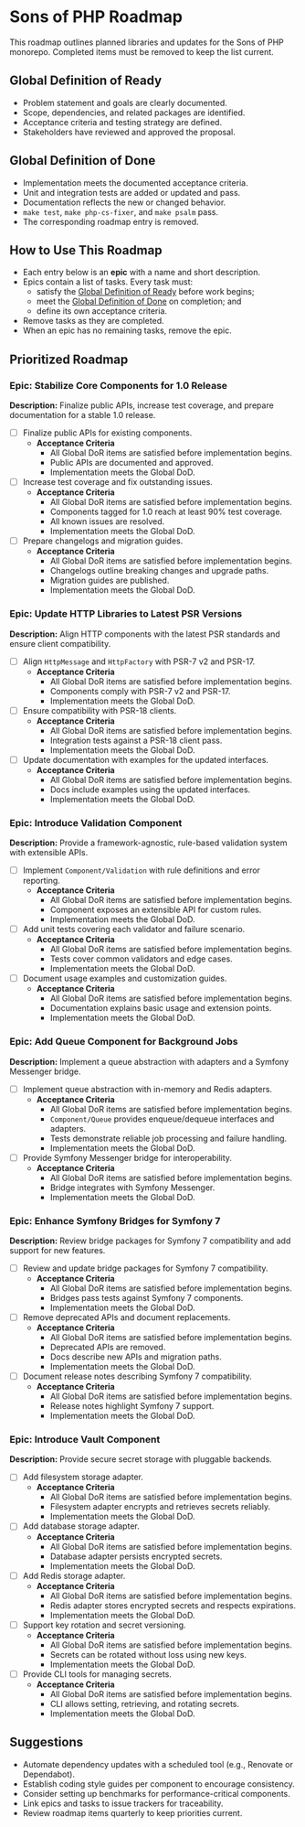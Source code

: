 # Sons of PHP Roadmap

This roadmap outlines planned libraries and updates for the Sons of PHP monorepo. Completed items must be removed to keep the list current.

## Global Definition of Ready
- Problem statement and goals are clearly documented.
- Scope, dependencies, and related packages are identified.
- Acceptance criteria and testing strategy are defined.
- Stakeholders have reviewed and approved the proposal.

## Global Definition of Done
- Implementation meets the documented acceptance criteria.
- Unit and integration tests are added or updated and pass.
- Documentation reflects the new or changed behavior.
- `make test`, `make php-cs-fixer`, and `make psalm` pass.
- The corresponding roadmap entry is removed.

## How to Use This Roadmap

- Each entry below is an **epic** with a name and short description.
- Epics contain a list of tasks. Every task must:
  - satisfy the [Global Definition of Ready](#global-definition-of-ready) before work begins;
  - meet the [Global Definition of Done](#global-definition-of-done) on completion; and
  - define its own acceptance criteria.
- Remove tasks as they are completed.
- When an epic has no remaining tasks, remove the epic.

## Prioritized Roadmap

### Epic: Stabilize Core Components for 1.0 Release
**Description:** Finalize public APIs, increase test coverage, and prepare documentation for a stable 1.0 release.

- [ ] Finalize public APIs for existing components.
  - **Acceptance Criteria**
    - All Global DoR items are satisfied before implementation begins.
    - Public APIs are documented and approved.
    - Implementation meets the Global DoD.
- [ ] Increase test coverage and fix outstanding issues.
  - **Acceptance Criteria**
    - All Global DoR items are satisfied before implementation begins.
    - Components tagged for 1.0 reach at least 90% test coverage.
    - All known issues are resolved.
    - Implementation meets the Global DoD.
- [ ] Prepare changelogs and migration guides.
  - **Acceptance Criteria**
    - All Global DoR items are satisfied before implementation begins.
    - Changelogs outline breaking changes and upgrade paths.
    - Migration guides are published.
    - Implementation meets the Global DoD.

### Epic: Update HTTP Libraries to Latest PSR Versions
**Description:** Align HTTP components with the latest PSR standards and ensure client compatibility.

- [ ] Align `HttpMessage` and `HttpFactory` with PSR-7 v2 and PSR-17.
  - **Acceptance Criteria**
    - All Global DoR items are satisfied before implementation begins.
    - Components comply with PSR-7 v2 and PSR-17.
    - Implementation meets the Global DoD.
- [ ] Ensure compatibility with PSR-18 clients.
  - **Acceptance Criteria**
    - All Global DoR items are satisfied before implementation begins.
    - Integration tests against a PSR-18 client pass.
    - Implementation meets the Global DoD.
- [ ] Update documentation with examples for the updated interfaces.
  - **Acceptance Criteria**
    - All Global DoR items are satisfied before implementation begins.
    - Docs include examples using the updated interfaces.
    - Implementation meets the Global DoD.

### Epic: Introduce Validation Component
**Description:** Provide a framework-agnostic, rule-based validation system with extensible APIs.

- [ ] Implement `Component/Validation` with rule definitions and error reporting.
  - **Acceptance Criteria**
    - All Global DoR items are satisfied before implementation begins.
    - Component exposes an extensible API for custom rules.
    - Implementation meets the Global DoD.
- [ ] Add unit tests covering each validator and failure scenario.
  - **Acceptance Criteria**
    - All Global DoR items are satisfied before implementation begins.
    - Tests cover common validators and edge cases.
    - Implementation meets the Global DoD.
- [ ] Document usage examples and customization guides.
  - **Acceptance Criteria**
    - All Global DoR items are satisfied before implementation begins.
    - Documentation explains basic usage and extension points.
    - Implementation meets the Global DoD.

### Epic: Add Queue Component for Background Jobs
**Description:** Implement a queue abstraction with adapters and a Symfony Messenger bridge.

- [ ] Implement queue abstraction with in-memory and Redis adapters.
  - **Acceptance Criteria**
    - All Global DoR items are satisfied before implementation begins.
    - `Component/Queue` provides enqueue/dequeue interfaces and adapters.
    - Tests demonstrate reliable job processing and failure handling.
    - Implementation meets the Global DoD.
- [ ] Provide Symfony Messenger bridge for interoperability.
  - **Acceptance Criteria**
    - All Global DoR items are satisfied before implementation begins.
    - Bridge integrates with Symfony Messenger.
    - Implementation meets the Global DoD.

### Epic: Enhance Symfony Bridges for Symfony 7
**Description:** Review bridge packages for Symfony 7 compatibility and add support for new features.

- [ ] Review and update bridge packages for Symfony 7 compatibility.
  - **Acceptance Criteria**
    - All Global DoR items are satisfied before implementation begins.
    - Bridges pass tests against Symfony 7 components.
    - Implementation meets the Global DoD.
- [ ] Remove deprecated APIs and document replacements.
  - **Acceptance Criteria**
    - All Global DoR items are satisfied before implementation begins.
    - Deprecated APIs are removed.
    - Docs describe new APIs and migration paths.
    - Implementation meets the Global DoD.
- [ ] Document release notes describing Symfony 7 compatibility.
  - **Acceptance Criteria**
    - All Global DoR items are satisfied before implementation begins.
    - Release notes highlight Symfony 7 support.
    - Implementation meets the Global DoD.

### Epic: Introduce Vault Component
**Description:** Provide secure secret storage with pluggable backends.

- [ ] Add filesystem storage adapter.
  - **Acceptance Criteria**
    - All Global DoR items are satisfied before implementation begins.
    - Filesystem adapter encrypts and retrieves secrets reliably.
    - Implementation meets the Global DoD.
- [ ] Add database storage adapter.
  - **Acceptance Criteria**
    - All Global DoR items are satisfied before implementation begins.
    - Database adapter persists encrypted secrets.
    - Implementation meets the Global DoD.
- [ ] Add Redis storage adapter.
  - **Acceptance Criteria**
    - All Global DoR items are satisfied before implementation begins.
    - Redis adapter stores encrypted secrets and respects expirations.
    - Implementation meets the Global DoD.
- [ ] Support key rotation and secret versioning.
  - **Acceptance Criteria**
    - All Global DoR items are satisfied before implementation begins.
    - Secrets can be rotated without loss using new keys.
    - Implementation meets the Global DoD.
- [ ] Provide CLI tools for managing secrets.
  - **Acceptance Criteria**
    - All Global DoR items are satisfied before implementation begins.
    - CLI allows setting, retrieving, and rotating secrets.
    - Implementation meets the Global DoD.

## Suggestions

- Automate dependency updates with a scheduled tool (e.g., Renovate or Dependabot).
- Establish coding style guides per component to encourage consistency.
- Consider setting up benchmarks for performance-critical components.
- Link epics and tasks to issue trackers for traceability.
- Review roadmap items quarterly to keep priorities current.
